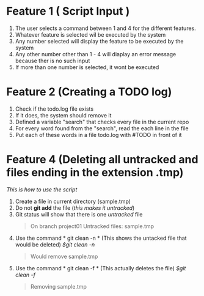 # Feature 1 ( Script Input ) 
1. The user selects a command between 1 and 4 for the different features.
2. Whatever feature is selected wil be executed by the system
3. Any number selected will display the feature to be executed by the system
4. Any other number other than 1 - 4 will diaplay an error message because ther is no such input
5. If more than one number is selected, it wont be executed 

# Feature 2  (Creating a TODO log)
1. Check if the todo.log file exists
2. If it does, the system should remove it
3. Defined a variable "search" that checks every file in the current repo
4. For every word found from the "search", read the each line in the file
5. Put each of these words in a file todo.log with #TODO in front of it 
 

# Feature 4 (Deleting all untracked and files ending in the extension **.tmp**)
*This is how to use the script*
1. Create a file in current directory (sample.tmp)
2. Do not **git add** the file (*this makes it untracked*)
3. Git status will show that there is one *untracked* file 
   >On branch project01
   >Untracked files: 
   >                sample.tmp 
4. Use the command * git clean -n * (This shows the untacked file that would be deleted)
   *$git clean -n*
   >Would remove sample.tmp
5. Use the command * git clean -f * (This actually deletes the file)
   *$git clean -f*
   >Removing sample.tmp

 

